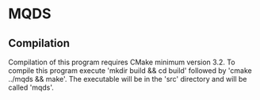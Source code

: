 # MQDS
## Compilation

Compilation of this program requires CMake minimum version 3.2. To compile this program execute 'mkdir build && cd build' followed by 'cmake ../mqds && make'. The executable will be in the 'src' directory and will be called 'mqds'.